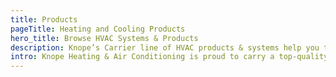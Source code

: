 ```yaml
---
title: Products
pageTitle: Heating and Cooling Products
hero_title: Browse HVAC Systems & Products
description: Knope’s Carrier line of HVAC products & systems help you transform your home into the healthy, comfortable, efficient, and controlled home of your dreams—a Carrier Home.
intro: Knope Heating & Air Conditioning is proud to carry a top-quality line of Carrier products, ranging from Air Conditioners and Furnaces to Hybrid Heating systems and even Humidifiers and Controls. Browse our selection of products below or call us for more information.
---
```

